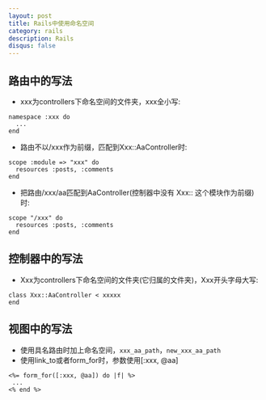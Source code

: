 ```yaml
---
layout: post
title: Rails中使用命名空间
category: rails
description: Rails
disqus: false
---
```


## 路由中的写法

* xxx为controllers下命名空间的文件夹，xxx全小写:

```
namespace :xxx do
  ...
end
```
* 路由不以/xxx作为前缀，匹配到Xxx::AaController时:

```
scope :module => "xxx" do
  resources :posts, :comments
end
```
* 把路由/xxx/aa匹配到AaController(控制器中没有 Xxx:: 这个模块作为前缀)时:

```
scope "/xxx" do
  resources :posts, :comments
end
```

## 控制器中的写法

* Xxx为controllers下命名空间的文件夹(它归属的文件夹)，Xxx开头字母大写:

```
class Xxx::AaController < xxxxx
end
```

## 视图中的写法

* 使用具名路由时加上命名空间，`xxx_aa_path`，`new_xxx_aa_path`
* 使用link_to或者form_for时，参数使用[:xxx, @aa]

```
<%= form_for([:xxx, @aa]) do |f| %>
 ...
<% end %>
```